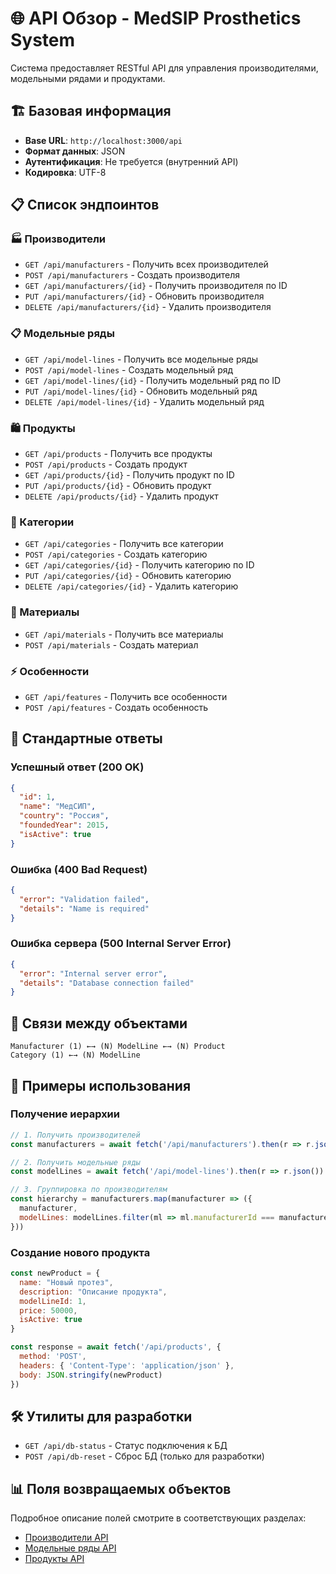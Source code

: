 # 🌐 API Обзор - MedSIP Prosthetics System

Система предоставляет RESTful API для управления производителями, модельными рядами и продуктами.

## 🏗️ Базовая информация

- **Base URL**: `http://localhost:3000/api`
- **Формат данных**: JSON
- **Аутентификация**: Не требуется (внутренний API)
- **Кодировка**: UTF-8

## 📋 Список эндпоинтов

### 🏭 Производители
- `GET /api/manufacturers` - Получить всех производителей
- `POST /api/manufacturers` - Создать производителя
- `GET /api/manufacturers/{id}` - Получить производителя по ID
- `PUT /api/manufacturers/{id}` - Обновить производителя
- `DELETE /api/manufacturers/{id}` - Удалить производителя

### 📋 Модельные ряды
- `GET /api/model-lines` - Получить все модельные ряды
- `POST /api/model-lines` - Создать модельный ряд
- `GET /api/model-lines/{id}` - Получить модельный ряд по ID
- `PUT /api/model-lines/{id}` - Обновить модельный ряд
- `DELETE /api/model-lines/{id}` - Удалить модельный ряд

### 🛍️ Продукты
- `GET /api/products` - Получить все продукты
- `POST /api/products` - Создать продукт
- `GET /api/products/{id}` - Получить продукт по ID
- `PUT /api/products/{id}` - Обновить продукт
- `DELETE /api/products/{id}` - Удалить продукт

### 📂 Категории
- `GET /api/categories` - Получить все категории
- `POST /api/categories` - Создать категорию
- `GET /api/categories/{id}` - Получить категорию по ID
- `PUT /api/categories/{id}` - Обновить категорию
- `DELETE /api/categories/{id}` - Удалить категорию

### 🧱 Материалы
- `GET /api/materials` - Получить все материалы
- `POST /api/materials` - Создать материал

### ⚡ Особенности
- `GET /api/features` - Получить все особенности
- `POST /api/features` - Создать особенность

## 🔄 Стандартные ответы

### Успешный ответ (200 OK)
```json
{
  "id": 1,
  "name": "МедСИП",
  "country": "Россия",
  "foundedYear": 2015,
  "isActive": true
}
```

### Ошибка (400 Bad Request)
```json
{
  "error": "Validation failed",
  "details": "Name is required"
}
```

### Ошибка сервера (500 Internal Server Error)
```json
{
  "error": "Internal server error",
  "details": "Database connection failed"
}
```

## 🔗 Связи между объектами

```
Manufacturer (1) ←→ (N) ModelLine ←→ (N) Product
Category (1) ←→ (N) ModelLine
```

## 📝 Примеры использования

### Получение иерархии
```javascript
// 1. Получить производителей
const manufacturers = await fetch('/api/manufacturers').then(r => r.json())

// 2. Получить модельные ряды
const modelLines = await fetch('/api/model-lines').then(r => r.json())

// 3. Группировка по производителям
const hierarchy = manufacturers.map(manufacturer => ({
  manufacturer,
  modelLines: modelLines.filter(ml => ml.manufacturerId === manufacturer.id)
}))
```

### Создание нового продукта
```javascript
const newProduct = {
  name: "Новый протез",
  description: "Описание продукта",
  modelLineId: 1,
  price: 50000,
  isActive: true
}

const response = await fetch('/api/products', {
  method: 'POST',
  headers: { 'Content-Type': 'application/json' },
  body: JSON.stringify(newProduct)
})
```

## 🛠️ Утилиты для разработки

- `GET /api/db-status` - Статус подключения к БД
- `POST /api/db-reset` - Сброс БД (только для разработки)

## 📊 Поля возвращаемых объектов

Подробное описание полей смотрите в соответствующих разделах:
- [Производители API](./manufacturers.md)
- [Модельные ряды API](./model-lines.md)
- [Продукты API](./products.md) 